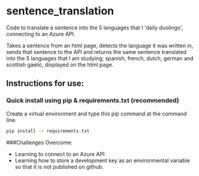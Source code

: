 # sentence_translation
Code to translate a sentence into the 5 languages that I 'daily duolingo',  connecting to an Azure API.

Takes a sentence from an html page, detects the language it was written in, sends that sentence to the API and returns the same sentence translated into the 5 languages that I am studying; spanish, french, dutch, german and scottish gaelic, displayed on the html page.

## Instructions for use:
### Quick install using pip & requirements.txt (recommended)
Create a virtual environment and type this pip command at the command line. 
```bash
pip install -r requirements.txt
```

###Challenges Overcome:
- Learning to connect to an Azure API
- Learning how to store a development key as an environmental variable so that it is not published on github.